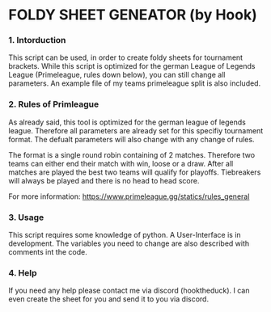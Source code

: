 # FOLDY SHEET GENEATOR (by Hook)



### 1. Intorduction

This script can be used, in order to create foldy sheets for tournament brackets. While this script is optimized for the german League of Legends League (Primeleague, rules down below), you can still change all parameters. An example file of my teams primeleague split is also included.


### 2. Rules of Primleague

As already said, this tool is optimized for the german league of legends league. Therefore all parameters are already set for this specifiy tournament format. The defualt parameters will also change with any change of rules.

The format is a single round robin containing of 2 matches. Therefore two teams can either end their match with win, loose or a draw. After all matches are played the best two teams will qualify for playoffs. Tiebreakers will always be played and there is no head to head score.

For more information: https://www.primeleague.gg/statics/rules_general

### 3. Usage

This script requires some knowledge of python. A User-Interface is in development. The variables you need to change are also described with comments int the code.

### 4. Help

If you need any help please contact me via discord (hooktheduck). I can even create the sheet for you and send it to you via discord.

